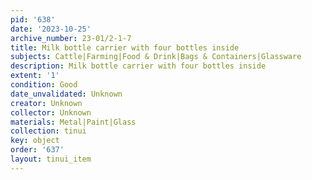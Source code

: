 ```yaml
---
pid: '638'
date: '2023-10-25'
archive_number: 23-01/2-1-7
title: Milk bottle carrier with four bottles inside
subjects: Cattle|Farming|Food & Drink|Bags & Containers|Glassware
description: Milk bottle carrier with four bottles inside
extent: '1'
condition: Good
date_unvalidated: Unknown
creator: Unknown
collector: Unknown
materials: Metal|Paint|Glass
collection: tinui
key: object
order: '637'
layout: tinui_item
---
```

